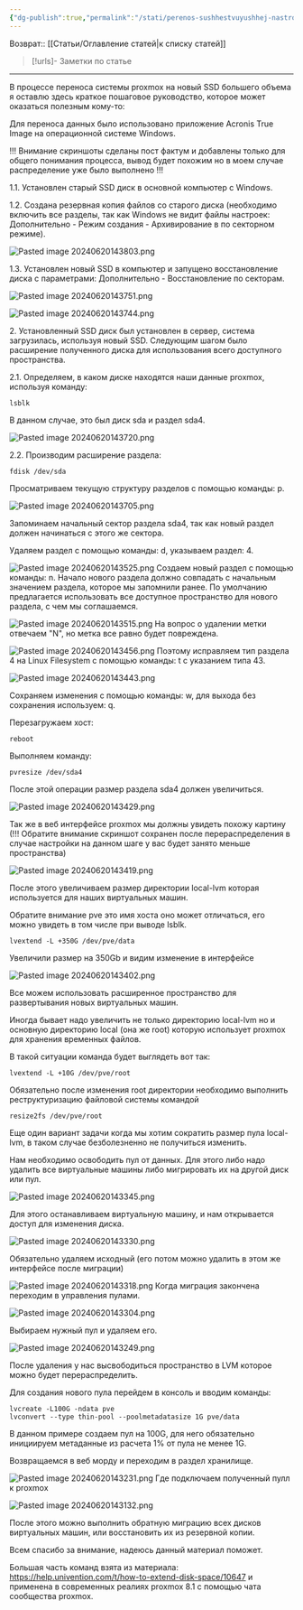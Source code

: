 ```yaml
---
{"dg-publish":true,"permalink":"/stati/perenos-sushhestvuyushhej-nastrojki-proxmox-na-novyj-disk-s-izmeneniem-razmerov-razdelov-izmenenie-razmerov-diskov-proxmox/"}
---
```


Возврат:: [[Статьи/Оглавление статей\|к списку статей]]
> [!urls]- Заметки по статье

---
В процессе переноса системы proxmox на новый SSD большего объема я оставлю здесь краткое пошаговое руководство, которое может оказаться полезным кому-то:

Для переноса данных было использовано приложение Acronis True Image на операционной системе Windows.

!!! Внимание скриншоты сделаны пост фактум и добавлены только для общего понимания процесса, вывод будет похожим но в моем случае распределение уже было выполнено !!!

1.1. Установлен старый SSD диск в основной компьютер с Windows.

1.2. Создана резервная копия файлов со старого диска (необходимо включить все разделы, так как Windows не видит файлы настроек: Дополнительно - Режим создания - Архивирование в по секторном режиме).

![Pasted image 20240620143803.png](/img/user/%D0%98%D1%81%D1%85%D0%BE%D0%B4%D0%BD%D0%B8%D0%BA%D0%B8/Pasted%20image%2020240620143803.png)

1.3. Установлен новый SSD в компьютер и запущено восстановление диска с параметрами: Дополнительно - Восстановление по секторам.

![Pasted image 20240620143751.png](/img/user/%D0%98%D1%81%D1%85%D0%BE%D0%B4%D0%BD%D0%B8%D0%BA%D0%B8/Pasted%20image%2020240620143751.png)

![Pasted image 20240620143744.png](/img/user/%D0%98%D1%81%D1%85%D0%BE%D0%B4%D0%BD%D0%B8%D0%BA%D0%B8/Pasted%20image%2020240620143744.png)

2\. Установленный SSD диск был установлен в сервер, система загрузилась, используя новый SSD. Следующим шагом было расширение полученного диска для использования всего доступного пространства.

2.1. Определяем, в каком диске находятся наши данные proxmox, используя команду:

```comand
lsblk
```

В данном случае, это был диск sda и раздел sda4.

![Pasted image 20240620143720.png](/img/user/%D0%98%D1%81%D1%85%D0%BE%D0%B4%D0%BD%D0%B8%D0%BA%D0%B8/Pasted%20image%2020240620143720.png)

2.2. Производим расширение раздела:

```comand
fdisk /dev/sda
```

Просматриваем текущую структуру разделов с помощью команды: p.

![Pasted image 20240620143705.png](/img/user/%D0%98%D1%81%D1%85%D0%BE%D0%B4%D0%BD%D0%B8%D0%BA%D0%B8/Pasted%20image%2020240620143705.png)

Запоминаем начальный сектор раздела sda4, так как новый раздел должен начинаться с этого же сектора.

Удаляем раздел с помощью команды: d, указываем раздел: 4.

![Pasted image 20240620143525.png](/img/user/%D0%98%D1%81%D1%85%D0%BE%D0%B4%D0%BD%D0%B8%D0%BA%D0%B8/Pasted%20image%2020240620143525.png)
Создаем новый раздел с помощью команды: n. Начало нового раздела должно совпадать с начальным значением раздела, которое мы запомнили ранее. По умолчанию предлагается использовать все доступное пространство для нового раздела, с чем мы соглашаемся.

![Pasted image 20240620143515.png](/img/user/%D0%98%D1%81%D1%85%D0%BE%D0%B4%D0%BD%D0%B8%D0%BA%D0%B8/Pasted%20image%2020240620143515.png)
На вопрос о удалении метки отвечаем "N", но метка все равно будет повреждена.

![Pasted image 20240620143456.png](/img/user/%D0%98%D1%81%D1%85%D0%BE%D0%B4%D0%BD%D0%B8%D0%BA%D0%B8/Pasted%20image%2020240620143456.png)
Поэтому исправляем тип раздела 4 на Linux Filesystem с помощью команды: t с указанием типа 43.

![Pasted image 20240620143443.png](/img/user/%D0%98%D1%81%D1%85%D0%BE%D0%B4%D0%BD%D0%B8%D0%BA%D0%B8/Pasted%20image%2020240620143443.png)

Сохраняем изменения с помощью команды: w, для выхода без сохранения используем: q.

Перезагружаем хост:
```comand
reboot
```

Выполняем команду:

```comand
pvresize /dev/sda4
```

После этой операции размер раздела sda4 должен увеличиться.

![Pasted image 20240620143429.png](/img/user/%D0%98%D1%81%D1%85%D0%BE%D0%B4%D0%BD%D0%B8%D0%BA%D0%B8/Pasted%20image%2020240620143429.png)

Так же в веб интерфейсе proxmox мы должны увидеть похожу картину (!!! Обратите внимание скриншот сохранен после перераспределения в случае настройки на данном шаге у вас будет занято меньше пространства)

![Pasted image 20240620143419.png](/img/user/%D0%98%D1%81%D1%85%D0%BE%D0%B4%D0%BD%D0%B8%D0%BA%D0%B8/Pasted%20image%2020240620143419.png)

После этого увеличиваем размер директории local-lvm которая используется для наших виртуальных машин.

Обратите внимание pve это имя хоста оно может отличаться, его можно увидеть в том числе при выводе lsblk.

```comand
lvextend -L +350G /dev/pve/data
```

Увеличили размер на 350Gb и видим изменение в интерфейсе

![Pasted image 20240620143402.png](/img/user/%D0%98%D1%81%D1%85%D0%BE%D0%B4%D0%BD%D0%B8%D0%BA%D0%B8/Pasted%20image%2020240620143402.png)

Все можем использовать расширенное пространство для развертывания новых виртуальных машин.

Иногда бывает надо увеличить не только директорию local-lvm но и основную директорию local (она же root) которую использует proxmox для хранения временных файлов.

В такой ситуации команда будет выглядеть вот так:

```comand
lvextend -L +10G /dev/pve/root
```

Обязательно после изменения root директории необходимо выполнить реструктуризацию файловой системы командой

```comand
resize2fs /dev/pve/root
```

Еще один вариант задачи когда мы хотим сократить размер пула local-lvm, в таком случае безболезненно не получиться изменить.

Нам необходимо освободить пул от данных. Для этого либо надо удалить все виртуальные машины либо мигрировать их на другой диск или пул.

![Pasted image 20240620143345.png](/img/user/%D0%98%D1%81%D1%85%D0%BE%D0%B4%D0%BD%D0%B8%D0%BA%D0%B8/Pasted%20image%2020240620143345.png)

Для этого останавливаем виртуальную машину, и нам открывается доступ для изменения диска.

![Pasted image 20240620143330.png](/img/user/%D0%98%D1%81%D1%85%D0%BE%D0%B4%D0%BD%D0%B8%D0%BA%D0%B8/Pasted%20image%2020240620143330.png)

Обязательно удаляем исходный (его потом можно удалить в этом же интерфейсе после миграции)

![Pasted image 20240620143318.png](/img/user/%D0%98%D1%81%D1%85%D0%BE%D0%B4%D0%BD%D0%B8%D0%BA%D0%B8/Pasted%20image%2020240620143318.png)
Когда миграция закончена переходим в управления пулами.

![Pasted image 20240620143304.png](/img/user/%D0%98%D1%81%D1%85%D0%BE%D0%B4%D0%BD%D0%B8%D0%BA%D0%B8/Pasted%20image%2020240620143304.png)

Выбираем нужный пул и удаляем его.

![Pasted image 20240620143249.png](/img/user/%D0%98%D1%81%D1%85%D0%BE%D0%B4%D0%BD%D0%B8%D0%BA%D0%B8/Pasted%20image%2020240620143249.png)

После удаления у нас высвободиться пространство в LVM которое можно будет перераспределить.

Для создания нового пула перейдем в консоль и вводим команды:

```comand
lvcreate -L100G -ndata pve
lvconvert --type thin-pool --poolmetadatasize 1G pve/data
```

В данном примере создаем пул на 100G, для него обязательно инициируем метаданные из расчета 1% от пула не менее 1G.

Возвращаемся в веб морду и переходим в раздел хранилище.

![Pasted image 20240620143231.png](/img/user/%D0%98%D1%81%D1%85%D0%BE%D0%B4%D0%BD%D0%B8%D0%BA%D0%B8/Pasted%20image%2020240620143231.png)
Где подключаем полученный пулл к proxmox

![Pasted image 20240620143132.png](/img/user/%D0%98%D1%81%D1%85%D0%BE%D0%B4%D0%BD%D0%B8%D0%BA%D0%B8/Pasted%20image%2020240620143132.png)

После этого можно выполнить обратную миграцию всех дисков виртуальных машин, или восстановить их из резервной копии.

Всем спасибо за внимание, надеюсь данный материал поможет.

Большая часть команд взята из материала: https://help.univention.com/t/how-to-extend-disk-space/10647 и применена в современных реалиях proxmox 8.1 с помощью чата сообщества proxmox.